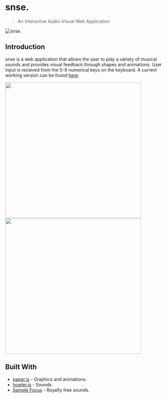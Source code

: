 # snse.

> An Interactive Audio-Visual Web Application

![snse.](https://github.com/notjustmetal/snse./blob/master/assets/splash.png)

## Introduction

snse is a web application that allows the user to play a variety of musical sounds and provides visual feedback through shapes and animations. User input is recieved from the 0-9 numerical keys on the keyboard. A current working version can be found [here](https://notjustmetal.github.io/snse./).

<img style="display: blocks; margin: auto" src="https://github.com/notjustmetal/snse./blob/master/assets/snse-demo1.gif" width=430> <img style="display: blocks; margin: auto" src="https://github.com/notjustmetal/snse./blob/master/assets/snse-demo2.gif" width=430>

## Built With

* [paper.js](http://paperjs.org/) - Graphics and animations.
* [howler.js](https://howlerjs.com/) - Sounds.
* [Sample Focus](https://samplefocus.com) - Royalty free sounds.
